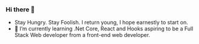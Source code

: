 ### Hi there 👋
-  Stay Hungry. Stay Foolish. I return young, I hope earnestly to start on.
- 🌱 I’m currently learning .Net Core, React and Hooks aspiring to be a Full Stack Web developer from a front-end web developer.


